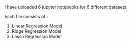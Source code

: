     
   
I have uploaded 6 jupyter notebooks for 6 different datasets.  

Each file consists of :   
1. Linear Regression Model  
2. Ridge Regression Model  
3. Lasso Regression Model   
